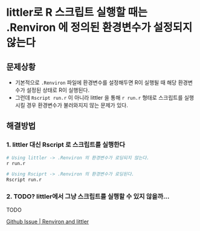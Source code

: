 # littler로 R 스크립트 실행할 때는 .Renviron 에 정의된 환경변수가 설정되지 않는다

## 문제상황

- 기본적으로 `.Renviron` 파일에 환경변수를 설정해두면 R이 실행될 때 해당 환경변수가 설정된 상태로 R이 실행된다.
- 그런데 `Rscript run.r` 이 아니라 littler 을 통해 `r run.r` 형태로 스크립트를 실행시킬 경우 환경변수가 불러와지지 않는 문제가 있다.

## 해결방법

### 1. littler 대신 Rscript 로 스크립트를 실행한다

```bash
# Using littler -> .Renviron 의 환경변수가 로딩되지 않는다.
r run.r

# Using Rsciprt -> .Renviron 의 환경변수가 로딩된다.
Rscript run.r
```

### 2. TODO? littler에서 그냥 스크립트를 실행할 수 있지 않을까...

TODO

[Github Issue | Renviron and littler](https://github.com/eddelbuettel/littler/issues/64)
